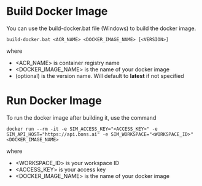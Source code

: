 # Build Docker Image

You can use the build-docker.bat file (Windows) to build the docker image.

```
build-docker.bat <ACR_NAME> <DOCKER_IMAGE_NAME> [<VERSION>]
```

where

- <ACR_NAME> is container registry name
- <DOCKER_IMAGE_NAME> is the name of your docker image
- <VERSION> (optional) is the version name. Will default to **latest** if not specified

# Run Docker Image

To run the docker image after building it, use the command

```
docker run --rm -it -e SIM_ACCESS_KEY="<ACCESS_KEY>" -e SIM_API_HOST="https://api.bons.ai" -e SIM_WORKSPACE="<WORKSPACE_ID>" <DOCKER_IMAGE_NAME>
```

where

- <WORKSPACE_ID> is your workspace ID
- <ACCESS_KEY> is your access key
- <DOCKER_IMAGE_NAME> is the name of your docker image